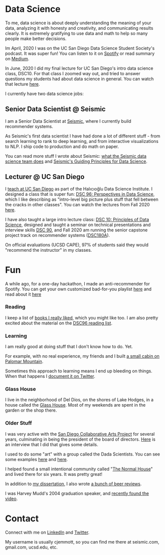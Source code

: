 # Data Science

To me, data science is about deeply understanding the meaning of your data, analyzing it with honesty and creativity, and communicating results clearly. It is extremely gratifying to use data and math to help so many people make better decisions. 

Im April, 2020 I was on the UC San Diego Data Science Student Society's podcast.  It was super fun!  You can listen to it on [Spotify](https://open.spotify.com/show/7yHiQn4eqjy2EAzRNEmQdf) or read summary on [Medium](https://medium.com/ds3ucsd/launching-our-podcast-conversations-with-colin-jemmott-36c567659e8c). 

In June, 2020 I did my final lecture for UC San Diego's intro data science class, DSC10.  For that class I zoomed way out, and tried to answer questions my students had about data science in general.  You can watch that lecture [here](https://www.youtube.com/watch?v=xisjz2AqwCU).

I currently have two data science jobs:

## Senior Data Scientist @ Seismic

I am a Senior Data Scientist at [Seismic](https://seismic.com/), where I currently build recommender systems. 

As Seismic's first data scientist I have had done a lot of different stuff - from search learning to rank to deep learning, and from interactive visualizations to NLP.  I ship code to production and do math on paper. 

You can read more stuff I wrote about Seismic: [what the Seismic data science team does](https://medium.com/seismic-data-science/data-science-at-seismic-b4469c7cb6b0) and [Seismic's Guiding Principles for Data Science](https://medium.com/seismic-data-science/seismics-guiding-principles-for-data-science-957ef54e064e).

## Lecturer @ UC San Diego

I [teach at UC San Diego](https://ucsdnews.ucsd.edu/pressrelease/data_science_freshman_makes_his_first_cloud) as part of the Halıcıoğlu Data Science Institute. I designed a class that is super fun: [DSC 96: Perspectives in Data Science](https://www.dsc96.com/home), which I like describing as "intro-level big picture plus stuff that fell between the cracks in other classes".  You can watch the lectures from Fall 2020 [here](https://www.youtube.com/playlist?list=PL2xVoaOLNqb0VG4GrqRw98GkLk4R_Kcx3).

I have also taught a large intro lecture class: [DSC 10: Principles of Data Science](https://sites.google.com/view/dsc10), designed and taught a seminar on technical presentations and interview skills [DSC 90](https://www.dsc90.com/), and Fall 2020 am running the senior capstone project track on recommender systems ([DSC180A](https://github.com/jemmott/dsc180a06-fa20)).

On official evaluations (UCSD CAPE), 97% of students said they would "recommend the instructor" in my classes.

# Fun

A while ago, for a one-day hackathon, I made an anti-recommender for Spotify.  You can get your own customized bad-for-you playlist [here](http://badplaylist.com/) and read about it [here](https://github.com/jemmott/badvibes)

### Reading

I keep a list of [books I really liked](https://github.com/jemmott/books), which you might like too.  I am also pretty excited about the material on the [DSC96 reading list](https://sites.google.com/view/dsc96/reading).

### Learning

I am really good at doing stuff that I don't know how to do. Yet.

For example, with no real experience, my friends and I built [a small cabin on Palomar Mountain](https://www.deldiosglasshouse.com/palomar).

Sometimes this approach to learning means I end up bleeding on things.  When that happens I [document it on Twitter](https://twitter.com/WhyIAmBleeding).

### Glass House

I live in the neighborhood of Del Dios, on the shores of Lake Hodges, in a house called the [Glass House](https://www.deldiosglasshouse.com/).  Most of my weekends are spent in the garden or the shop there.

### Older Stuff

I was very active with the [San Diego Collaborative Arts Project](http://www.sdcap.org/) for several years, culminating in being the president of the board of directors.  [Here](http://sdvoyager.com/interview/meet-colin-jemmott-san-diego-collaborative-arts-project-mission-valley/) is an interview that I did that gives some details.

I used to do some "art" with a group called the Dada Scientists. You can see some examples [here](https://sdcap.org/youtopia-2016-afterburn-report/dada-scientists/) and [here](https://sdcap.org/youtopia-2017-afterburn-report/2017-dada-scientists/).

I helped found a small intentional community called "[The Normal House](https://sdcap.org/our-house-your-canvas/)" and lived there for six years.  It was pretty great!

In addition to [my dissertation](http://www.lulu.com/shop/colin-jemmott/model-based-recursive-bayesian-state-estimation-for-single-hydrophone-passive-sonar-localization/ebook/product-17362495.html?ppn=1), I also wrote [a bunch of beer reviews](http://www.lulu.com/shop/colin-jemmott/501-beers/paperback/product-15326831.html).

I was Harvey Mudd's 2004 graduation speaker, and [recently found the video](https://youtu.be/PQDhr8k128I?t=783).

# Contact

Connect with me on [LinkedIn](https://www.linkedin.com/in/cjemmott/) and [Twitter](https://twitter.com/colin_jemmott).

My username is usually cjemmott, so you can find me there at seismic.com, gmail.com, ucsd.edu, etc.
